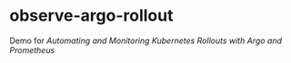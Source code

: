 # observe-argo-rollout

Demo for _Automating and Monitoring Kubernetes Rollouts with Argo and Prometheus_
